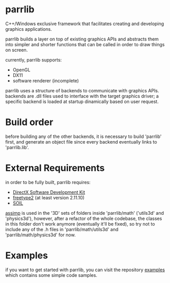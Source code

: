 # parrlib
C++/Windows exclusive framework that facilitates creating and developing graphics applications.

parrlib builds a layer on top of existing graphics APIs and abstracts them into simpler and shorter functions that can be called in order to draw things on screen.

currently, parrlib supports:
  * OpenGL
  * DX11
  * software renderer (incomplete)

parrlib uses a structure of backends to communicate with graphics APIs.
backends are .dll files used to interface with the target graphics driver; a specific backend is loaded at startup dinamically based on user request.

# Build order
before building any of the other backends, it is necessary to build 'parrlib' first, and generate an object file since every backend eventually links to 'parrlib.lib'.

# External Requirements
in order to be fully built, parrlib requires:
  * [DirectX Software Development Kit](https://www.microsoft.com/en-us/download/details.aspx?id=6812) 
  * [freetype2](https://freetype.org/) (at least version 2.11.10)
  * [SOIL](https://github.com/littlstar/soil)
	
[assimp](https://github.com/assimp/assimp) is used in the '3D' sets of folders inside 'parrlib/math' ('utils3d' and 'physics3d'), however, after a refactor of the whole codebase, the classes in this folder don't work anymore (eventually it'll be fixed), so try not to include any of the .h files in 'parrlib/math/utils3d' and 'parrlib/math/physics3d' for now.

# Examples
if you want to get started with parrlib, you can visit the repository [examples](https://github.com/AlessandroParrotta/parrlib-examples) which contains some simple code samples.
